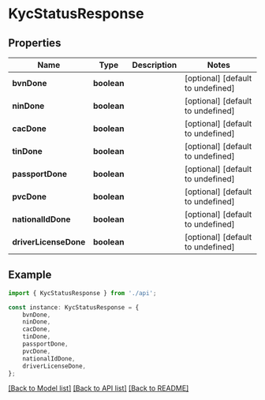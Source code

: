 # KycStatusResponse


## Properties

Name | Type | Description | Notes
------------ | ------------- | ------------- | -------------
**bvnDone** | **boolean** |  | [optional] [default to undefined]
**ninDone** | **boolean** |  | [optional] [default to undefined]
**cacDone** | **boolean** |  | [optional] [default to undefined]
**tinDone** | **boolean** |  | [optional] [default to undefined]
**passportDone** | **boolean** |  | [optional] [default to undefined]
**pvcDone** | **boolean** |  | [optional] [default to undefined]
**nationalIdDone** | **boolean** |  | [optional] [default to undefined]
**driverLicenseDone** | **boolean** |  | [optional] [default to undefined]

## Example

```typescript
import { KycStatusResponse } from './api';

const instance: KycStatusResponse = {
    bvnDone,
    ninDone,
    cacDone,
    tinDone,
    passportDone,
    pvcDone,
    nationalIdDone,
    driverLicenseDone,
};
```

[[Back to Model list]](../README.md#documentation-for-models) [[Back to API list]](../README.md#documentation-for-api-endpoints) [[Back to README]](../README.md)
